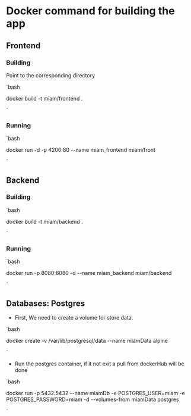 # Docker command for building the app

## Frontend

### Building

Point to the corresponding directory

`bash

docker build -t miam/frontend .

`
### Running

`bash

docker run -d -p 4200:80 --name miam_frontend miam/front

`

## Backend


### Building

`bash

  docker build -t miam/backend .

`

### Running

`bash
 
 docker run -p 8080:8080 -d --name miam_backend miam/backend
 
`

## Databases: Postgres

- First, We need to create a volume for store data.

`bash

  docker create -v /var/lib/postgresql/data --name miamData alpine
  
`
- Run the postgres container, if it not exit a pull from dockerHub will be done

`bash

  docker run -p 5432:5432 --name miamDb -e POSTGRES_USER=miam -e POSTGRES_PASSWORD=miam -d --volumes-from miamData postgres

`

